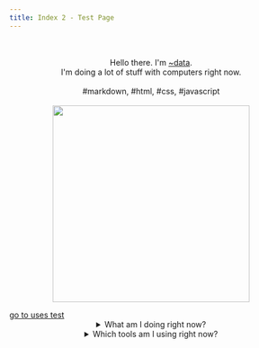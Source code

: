 ```yaml
---
title: Index 2 - Test Page
---
```

<p align="center" style="font-family: var(--nc-font-mono);">
    <br>
    <br>
    Hello there. I'm <a href="https://data.tilde.team/">~data</a>.
    <br>
    I'm doing a lot of stuff with computers right now.
    <br><br>
    #markdown, #html, #css, #javascript
    <br>
    <br>
    <img src="https://media.giphy.com/media/3o7WIHsSrmSmbfdwIM/giphy.gif" width="350" />
</p>
<a href="#uses">go to uses test</a>
<details>
    <summary style="text-align:center;">
        What am I doing right now?
    </summary>
    <h2>/now</h2>
    <p><em>Last updated on July 02, 2022.</em></p>
    <blockquote>
        <p>This page is inspired by <a href="https://nownownow.com/about">Derek Sivers</a>. In it, you can stay
            up-to-date with exactly what I&#39;m up to at this point in my life.</p>
        <p>
            <hr>
        </p>
    </blockquote>
    <!-- <h2>What I&#39;m doing right now</h2> -->
    <h3>As of July 2022, I am:</h3>
    <ul>
        <li>...learning and experimenting in the <a href="https://tildeverse.org">tildeverse</a>. </li>
        <li>...blogging on <a href="https://mataroa.blog/">mataroa</a>. </li>
        <li>...learning git and implementing Github Pages. </li>
        <li>...getting organized with some new tools. </li>
        <li>...learning about the <a href="https://github.com/godotengine/godot">Godot</a> game engine.</li>
    </ul>
</details>

<details id="uses">
    <summary style="text-align:center;">
        Which tools am I using right now?
    </summary>
    <h2>/uses</h2>
    <p><em>Last updated on July 02, 2022.</em></p>
    <blockquote>
        <p>This page is inspired by <a href="https://uses.tech/">/uses</a> pages. These are the devices, applications
            and tools, which I use daily, that make my life easier.</p>
        <p>
            <hr>
        </p>
    </blockquote>
    <!-- <h2>Tools, apps and devices I use</h2> -->
    <h3>Hardware</h3>
    <ul>
        <li>Desktop computer: Windows 10 / Debian</li>
        <li>Lenovo ThinkPad T430s: Manjaro</li>
        <li>Steam Deck: <em>on the way.</em></li>
    </ul>
    <h3>Software</h3>
    <h4>Daily Driver</h4>
    <ul>
        <li><a href="https://obsidian.md/">Obsidian.md</a></li>
        <li><a href="https://logseq.com/">Logseq</a></li>
        <li><a href="https://todoist.com/">Todoist</a></li>
        <li><a href="https://raindrop.io/">Raindrop.io</a></li>
        <li><a href="https://github.com/microsoft/vscode">Visual Studio Code</a></li>
    </ul>
    <h4>Sidekicks</h4>
    <ul>
        <li><a href="https://nextcloud.com/">Nextcloud</a></li>
        <li><a href="https://web.hypothes.is/">Hypothes.is</a></li>
        <li><a href="https://nextdns.io/">NextDNS</a></li>
        <li><a href="https://mailfence.com/">Mailfence</a></li>
    </ul>
    <h4>Other Apps</h4>
    <ul>
        <li><a href="https://www.bemyeyes.com/">Be My Eyes</a></li>
        <li><a href="https://getaegis.app/">Aegis Authenticator</a></li>
        <li><a href="https://k9mail.app/">K-9 Mail</a></li>
        <li><a href="https://espanso.org/">Espanso</a></li>
        <li><a href="https://bitwarden.com/">Bitwarden</a></li>
        <li><a href="https://notepad-plus-plus.org/">Notepad++</a></li>
        <li><a href="https://obsproject.com/">OBS Studio</a></li>
        <li><a href="https://syncthing.net/downloads/">Syncthing</a></li>
        <li><a href="https://www.videolan.org/vlc/">VLC</a></li>
        <li><a href="https://github.com/Flow-Launcher/Flow.Launcher">Flow.Launcher</a></li>
        <li><a href="https://www.voidtools.com/support/everything/">Everything</a></li>
    </ul>
</details>